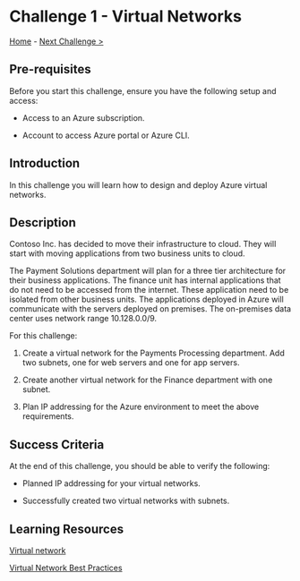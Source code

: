 

# Challenge 1 - Virtual Networks

[Home](../readme.md) - [Next Challenge >](./Challenge-2.md)


## Pre-requisites

Before you start this challenge, ensure you have the following setup and access:

- Access to an Azure subscription.

- Account to access Azure portal or Azure CLI.



## Introduction

In this challenge you will learn how to design and deploy Azure virtual networks.



## Description

Contoso Inc. has decided to move their infrastructure to cloud. They will start with moving applications from two business units to cloud.

The Payment Solutions department will plan for a three tier architecture for their business applications. The finance unit has internal applications that do not need to be accessed from the internet. These application need to be isolated from other business units. The applications deployed in Azure will communicate with the servers deployed on premises. The on-premises data center uses network range 10.128.0.0/9.



For this challenge:

1. Create a virtual network for the Payments Processing department. Add two subnets, one for web servers and one for app servers.

2. Create another virtual network for the Finance department with one subnet.

3. Plan IP addressing for the Azure environment to meet the above requirements.



## Success Criteria

At the end of this challenge, you should be able to verify the following:

- Planned IP addressing for your virtual networks.

- Successfully created two virtual networks with subnets.



## Learning Resources

[Virtual network](https://docs.microsoft.com/en-us/azure/virtual-network/virtual-networks-overview)

[Virtual Network Best Practices](https://docs.microsoft.com/en-us/azure/virtual-network/concepts-and-best-practices)
